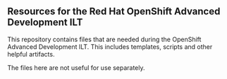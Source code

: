 ## Resources for the Red Hat OpenShift Advanced Development ILT

This repository contains files that are needed during the OpenShift Advanced Development ILT. This includes templates, scripts and other helpful artifacts.

The files here are not useful for use separately.
